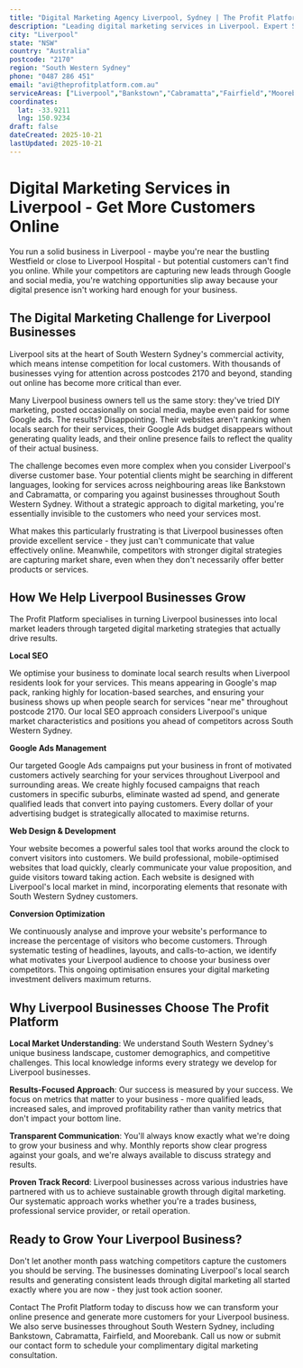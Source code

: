 ```yaml
---
title: "Digital Marketing Agency Liverpool, Sydney | The Profit Platform"
description: "Leading digital marketing services in Liverpool. Expert SEO, Google Ads & web design for South Western Sydney businesses. Call 0487 286 451 for a free consultation."
city: "Liverpool"
state: "NSW"
country: "Australia"
postcode: "2170"
region: "South Western Sydney"
phone: "0487 286 451"
email: "avi@theprofitplatform.com.au"
serviceAreas: ["Liverpool","Bankstown","Cabramatta","Fairfield","Moorebank"]
coordinates:
  lat: -33.9211
  lng: 150.9234
draft: false
dateCreated: 2025-10-21
lastUpdated: 2025-10-21
---
```


# Digital Marketing Services in Liverpool - Get More Customers Online

You run a solid business in Liverpool - maybe you're near the bustling Westfield or close to Liverpool Hospital - but potential customers can't find you online. While your competitors are capturing new leads through Google and social media, you're watching opportunities slip away because your digital presence isn't working hard enough for your business.

## The Digital Marketing Challenge for Liverpool Businesses

Liverpool sits at the heart of South Western Sydney's commercial activity, which means intense competition for local customers. With thousands of businesses vying for attention across postcodes 2170 and beyond, standing out online has become more critical than ever.

Many Liverpool business owners tell us the same story: they've tried DIY marketing, posted occasionally on social media, maybe even paid for some Google ads. The results? Disappointing. Their websites aren't ranking when locals search for their services, their Google Ads budget disappears without generating quality leads, and their online presence fails to reflect the quality of their actual business.

The challenge becomes even more complex when you consider Liverpool's diverse customer base. Your potential clients might be searching in different languages, looking for services across neighbouring areas like Bankstown and Cabramatta, or comparing you against businesses throughout South Western Sydney. Without a strategic approach to digital marketing, you're essentially invisible to the customers who need your services most.

What makes this particularly frustrating is that Liverpool businesses often provide excellent service - they just can't communicate that value effectively online. Meanwhile, competitors with stronger digital strategies are capturing market share, even when they don't necessarily offer better products or services.

## How We Help Liverpool Businesses Grow

The Profit Platform specialises in turning Liverpool businesses into local market leaders through targeted digital marketing strategies that actually drive results.

**Local SEO**

We optimise your business to dominate local search results when Liverpool residents look for your services. This means appearing in Google's map pack, ranking highly for location-based searches, and ensuring your business shows up when people search for services "near me" throughout postcode 2170. Our local SEO approach considers Liverpool's unique market characteristics and positions you ahead of competitors across South Western Sydney.

**Google Ads Management**

Our targeted Google Ads campaigns put your business in front of motivated customers actively searching for your services throughout Liverpool and surrounding areas. We create highly focused campaigns that reach customers in specific suburbs, eliminate wasted ad spend, and generate qualified leads that convert into paying customers. Every dollar of your advertising budget is strategically allocated to maximise returns.

**Web Design & Development**

Your website becomes a powerful sales tool that works around the clock to convert visitors into customers. We build professional, mobile-optimised websites that load quickly, clearly communicate your value proposition, and guide visitors toward taking action. Each website is designed with Liverpool's local market in mind, incorporating elements that resonate with South Western Sydney customers.

**Conversion Optimization**

We continuously analyse and improve your website's performance to increase the percentage of visitors who become customers. Through systematic testing of headlines, layouts, and calls-to-action, we identify what motivates your Liverpool audience to choose your business over competitors. This ongoing optimisation ensures your digital marketing investment delivers maximum returns.

## Why Liverpool Businesses Choose The Profit Platform

**Local Market Understanding**: We understand South Western Sydney's unique business landscape, customer demographics, and competitive challenges. This local knowledge informs every strategy we develop for Liverpool businesses.

**Results-Focused Approach**: Our success is measured by your success. We focus on metrics that matter to your business - more qualified leads, increased sales, and improved profitability rather than vanity metrics that don't impact your bottom line.

**Transparent Communication**: You'll always know exactly what we're doing to grow your business and why. Monthly reports show clear progress against your goals, and we're always available to discuss strategy and results.

**Proven Track Record**: Liverpool businesses across various industries have partnered with us to achieve sustainable growth through digital marketing. Our systematic approach works whether you're a trades business, professional service provider, or retail operation.

## Ready to Grow Your Liverpool Business?

Don't let another month pass watching competitors capture the customers you should be serving. The businesses dominating Liverpool's local search results and generating consistent leads through digital marketing all started exactly where you are now - they just took action sooner.

Contact The Profit Platform today to discuss how we can transform your online presence and generate more customers for your Liverpool business. We also serve businesses throughout South Western Sydney, including Bankstown, Cabramatta, Fairfield, and Moorebank. Call us now or submit our contact form to schedule your complimentary digital marketing consultation.